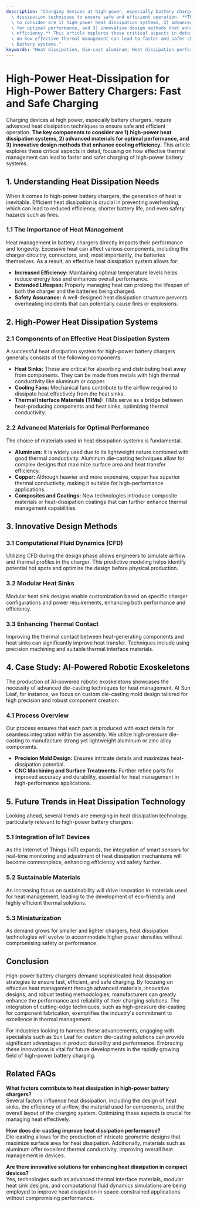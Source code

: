 ```yaml
---
description: "Charging devices at high power, especially battery chargers, require advanced heat\
  \ dissipation techniques to ensure safe and efficient operation. **The key components\
  \ to consider are 1) high-power heat dissipation systems, 2) advanced materials\
  \ for optimal performance, and 3) innovative design methods that enhance cooling\
  \ efficiency.** This article explores these critical aspects in detail, focusing\
  \ on how effective thermal management can lead to faster and safer charging of high-power\
  \ battery systems."
keywords: "Heat dissipation, Die-cast aluminum, Heat dissipation performance, Heat sink"
---
```

# High-Power Heat-Dissipation for High-Power Battery Chargers: Fast and Safe Charging

Charging devices at high power, especially battery chargers, require advanced heat dissipation techniques to ensure safe and efficient operation. **The key components to consider are 1) high-power heat dissipation systems, 2) advanced materials for optimal performance, and 3) innovative design methods that enhance cooling efficiency.** This article explores these critical aspects in detail, focusing on how effective thermal management can lead to faster and safer charging of high-power battery systems.

## **1. Understanding Heat Dissipation Needs**

When it comes to high-power battery chargers, the generation of heat is inevitable. Efficient heat dissipation is crucial in preventing overheating, which can lead to reduced efficiency, shorter battery life, and even safety hazards such as fires. 

### **1.1 The Importance of Heat Management**
Heat management in battery chargers directly impacts their performance and longevity. Excessive heat can affect various components, including the charger circuitry, connectors, and, most importantly, the batteries themselves. As a result, an effective heat dissipation system allows for:

- **Increased Efficiency:** Maintaining optimal temperature levels helps reduce energy loss and enhances overall performance.
- **Extended Lifespan:** Properly managing heat can prolong the lifespan of both the charger and the batteries being charged.
- **Safety Assurance:** A well-designed heat dissipation structure prevents overheating incidents that can potentially cause fires or explosions.

## **2. High-Power Heat Dissipation Systems**

### **2.1 Components of an Effective Heat Dissipation System**
A successful heat dissipation system for high-power battery chargers generally consists of the following components:

- **Heat Sinks:** These are critical for absorbing and distributing heat away from components. They can be made from metals with high thermal conductivity like aluminum or copper.
- **Cooling Fans:** Mechanical fans contribute to the airflow required to dissipate heat effectively from the heat sinks.
- **Thermal Interface Materials (TIMs):** TIMs serve as a bridge between heat-producing components and heat sinks, optimizing thermal conductivity.
 
### **2.2 Advanced Materials for Optimal Performance**
The choice of materials used in heat dissipation systems is fundamental. 

- **Aluminum:** It is widely used due to its lightweight nature combined with good thermal conductivity. Aluminum die-casting techniques allow for complex designs that maximize surface area and heat transfer efficiency.
- **Copper:** Although heavier and more expensive, copper has superior thermal conductivity, making it suitable for high-performance applications.
- **Composites and Coatings:** New technologies introduce composite materials or heat-dissipation coatings that can further enhance thermal management capabilities.

## **3. Innovative Design Methods**

### **3.1 Computational Fluid Dynamics (CFD)**
Utilizing CFD during the design phase allows engineers to simulate airflow and thermal profiles in the charger. This predictive modeling helps identify potential hot spots and optimize the design before physical production.

### **3.2 Modular Heat Sinks**
Modular heat sink designs enable customization based on specific charger configurations and power requirements, enhancing both performance and efficiency. 

### **3.3 Enhancing Thermal Contact**
Improving the thermal contact between heat-generating components and heat sinks can significantly improve heat transfer. Techniques include using precision machining and suitable thermal interface materials.

## **4. Case Study: AI-Powered Robotic Exoskeletons**
The production of AI-powered robotic exoskeletons showcases the necessity of advanced die-casting techniques for heat management. At Sun Leaf, for instance, we focus on custom die-casting mold design tailored for high precision and robust component creation. 

### **4.1 Process Overview**
Our process ensures that each part is produced with exact details for seamless integration within the assembly. We utilize high-pressure die-casting to manufacture strong yet lightweight aluminum or zinc alloy components.

- **Precision Mold Design:** Ensures intricate details and maximizes heat-dissipation potential.
- **CNC Machining and Surface Treatments:** Further refine parts for improved accuracy and durability, essential for heat management in high-performance applications.

## **5. Future Trends in Heat Dissipation Technology**
Looking ahead, several trends are emerging in heat dissipation technology, particularly relevant to high-power battery chargers:

### **5.1 Integration of IoT Devices**
As the Internet of Things (IoT) expands, the integration of smart sensors for real-time monitoring and adjustment of heat dissipation mechanisms will become commonplace, enhancing efficiency and safety further.

### **5.2 Sustainable Materials**
An increasing focus on sustainability will drive innovation in materials used for heat management, leading to the development of eco-friendly and highly efficient thermal solutions.

### **5.3 Miniaturization**
As demand grows for smaller and lighter chargers, heat dissipation technologies will evolve to accommodate higher power densities without compromising safety or performance.

## **Conclusion**
High-power battery chargers demand sophisticated heat dissipation strategies to ensure fast, efficient, and safe charging. By focusing on effective heat management through advanced materials, innovative designs, and robust testing methodologies, manufacturers can greatly enhance the performance and reliability of their charging solutions. The integration of cutting-edge techniques, such as high-pressure die-casting for component fabrication, exemplifies the industry's commitment to excellence in thermal management.

For industries looking to harness these advancements, engaging with specialists such as Sun Leaf for custom die-casting solutions can provide significant advantages in product durability and performance. Embracing these innovations is vital for future developments in the rapidly growing field of high-power battery charging.

## Related FAQs

**What factors contribute to heat dissipation in high-power battery chargers?**  
Several factors influence heat dissipation, including the design of heat sinks, the efficiency of airflow, the material used for components, and the overall layout of the charging system. Optimizing these aspects is crucial for managing heat effectively.

**How does die-casting improve heat dissipation performance?**  
Die-casting allows for the production of intricate geometric designs that maximize surface area for heat dissipation. Additionally, materials such as aluminum offer excellent thermal conductivity, improving overall heat management in devices.

**Are there innovative solutions for enhancing heat dissipation in compact devices?**  
Yes, technologies such as advanced thermal interface materials, modular heat sink designs, and computational fluid dynamics simulations are being employed to improve heat dissipation in space-constrained applications without compromising performance.

